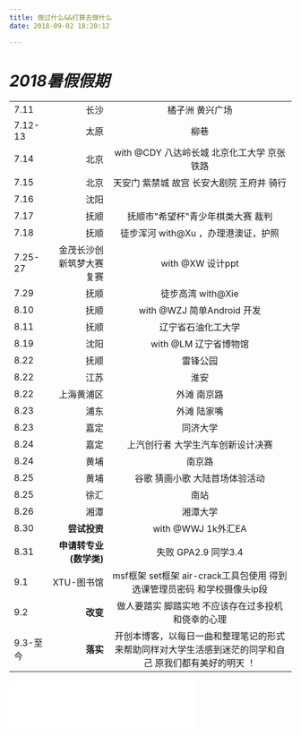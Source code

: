 ```yaml
---
title: 做过什么&&打算去做什么
date: 2018-09-02 18:20:12

---
```





# ***2018暑假假期*** # 
|     |  |    |
| :------- | ----: | :---: |
|   7.11|长沙 |橘子洲 黄兴广场     |
|   7.12-13| 太原    | 柳巷     |
|   7.14| 北京   |    with @CDY 八达岭长城 北京化工大学 京张铁路|
|   7.15| 北京 |  天安门 紫禁城 故宫 长安大剧院 王府井 骑行      |
|   7.16| 沈阳 |     |  
|   7.17| 抚顺   | 抚顺市"希望杯"青少年棋类大赛   裁判  |
|   7.18| 抚顺   |徒步浑河 with@Xu ，办理港澳证，护照  |
|   7.25-27 | 金茂长沙创新筑梦大赛复赛 |  with @XW 设计ppt   |  
|   7.29| 抚顺   |徒步高湾 with@Xie      |
|   8.10| 抚顺  |with @WZJ 简单Android 开发     |
|   8.11|抚顺    |辽宁省石油化工大学      |
|   8.19|沈阳    |with @LM 辽宁省博物馆      |
|   8.22|抚顺    |雷锋公园      |
|   8.22|江苏  |淮安      |
|   8.22|上海黄浦区    | 外滩 南京路   |
|   8.23|浦东  |外滩 陆家嘴      |
|   8.23|嘉定  |同济大学      |
|   8.24|嘉定  |上汽创行者 大学生汽车创新设计决赛     |
|   8.24|黄埔  |南京路      |
|   8.25|黄埔  |谷歌  猜画小歌  大陆首场体验活动    |
|   8.25|徐汇  |南站      |
|   8.26|湘潭  |湘潭大学      |
|   8.30|**尝试投资**  |with @WWJ 1k外汇EA       |
|   8.31|**申请转专业(数学类)**  |失败 GPA2.9 同学3.4      |
|   9.1| XTU-图书馆  | msf框架 set框架 air-crack工具包使用 得到选课管理员密码 和学校摄像头ip段    |
|   9.2| **改变**  | 做人要踏实 脚踏实地 不应该存在过多投机和侥幸的心理     |
|   9.3-至今| **落实** |  开创本博客，以每日一曲和整理笔记的形式 来帮助同样对大学生活感到迷茫的同学和自己 原我们都有美好的明天 ！ |

<iframe frameborder="no" border="0" marginwidth="0" marginheight="0" width=330 height=86 src="//music.163.com/outchain/player?type=2&id=31134607&auto=1&height=66"></iframe>